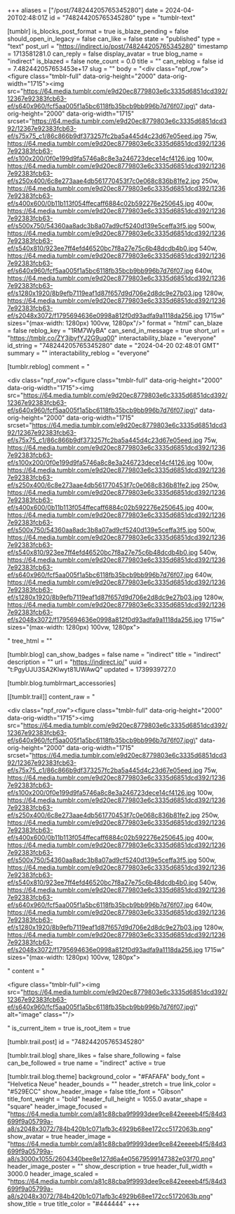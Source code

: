 +++
aliases = ["/post/748244205765345280"]
date = 2024-04-20T02:48:01Z
id = "748244205765345280"
type = "tumblr-text"

[tumblr]
is_blocks_post_format = true
is_blaze_pending = false
should_open_in_legacy = false
can_like = false
state = "published"
type = "text"
post_url = "https://indirect.io/post/748244205765345280"
timestamp = 1713581281.0
can_reply = false
display_avatar = true
blog_name = "indirect"
is_blazed = false
note_count = 0.0
title = ""
can_reblog = false
id = 7.482442057653453e+17
slug = ""
body = "<div class=\"npf_row\"><figure class=\"tmblr-full\" data-orig-height=\"2000\" data-orig-width=\"1715\"><img src=\"https://64.media.tumblr.com/e9d20ec8779803e6c3335d6851dcd392/12367e92383fcb63-ef/s640x960/fcf5aa005f1a5bc6118fb35bcb9bb996b7d76f07.jpg\" data-orig-height=\"2000\" data-orig-width=\"1715\" srcset=\"https://64.media.tumblr.com/e9d20ec8779803e6c3335d6851dcd392/12367e92383fcb63-ef/s75x75_c1/86c866b9df373257fc2ba5a445d4c23d67e05eed.jpg 75w, https://64.media.tumblr.com/e9d20ec8779803e6c3335d6851dcd392/12367e92383fcb63-ef/s100x200/0f0e199d9fa5746a8c8e3a246723dece14cf4126.jpg 100w, https://64.media.tumblr.com/e9d20ec8779803e6c3335d6851dcd392/12367e92383fcb63-ef/s250x400/6c8e273aae4db561770453f7c0e068c836b81fe2.jpg 250w, https://64.media.tumblr.com/e9d20ec8779803e6c3335d6851dcd392/12367e92383fcb63-ef/s400x600/0b11b113f054ffecaff6884c02b592276e250645.jpg 400w, https://64.media.tumblr.com/e9d20ec8779803e6c3335d6851dcd392/12367e92383fcb63-ef/s500x750/54360aa8adc3b8a07ad9cf5240d139e5ceffa3f5.jpg 500w, https://64.media.tumblr.com/e9d20ec8779803e6c3335d6851dcd392/12367e92383fcb63-ef/s540x810/923ee7ff4efd46520bc7f8a27e75c6b48dcdb4b0.jpg 540w, https://64.media.tumblr.com/e9d20ec8779803e6c3335d6851dcd392/12367e92383fcb63-ef/s640x960/fcf5aa005f1a5bc6118fb35bcb9bb996b7d76f07.jpg 640w, https://64.media.tumblr.com/e9d20ec8779803e6c3335d6851dcd392/12367e92383fcb63-ef/s1280x1920/8b9efb7119eaf1d87f657d9d706e2d8dc9e27b03.jpg 1280w, https://64.media.tumblr.com/e9d20ec8779803e6c3335d6851dcd392/12367e92383fcb63-ef/s2048x3072/f1795694636e0998a812f0d93adfa9a1118da256.jpg 1715w\" sizes=\"(max-width: 1280px) 100vw, 1280px\"/></figure></div>"
format = "html"
can_blaze = false
reblog_key = "1RM7WyBA"
can_send_in_message = true
short_url = "https://tmblr.co/ZY3jbyfYJ2G9uq00"
interactability_blaze = "everyone"
id_string = "748244205765345280"
date = "2024-04-20 02:48:01 GMT"
summary = ""
interactability_reblog = "everyone"

[tumblr.reblog]
comment = "<p><div class=\"npf_row\"><figure class=\"tmblr-full\" data-orig-height=\"2000\" data-orig-width=\"1715\"><img src=\"https://64.media.tumblr.com/e9d20ec8779803e6c3335d6851dcd392/12367e92383fcb63-ef/s640x960/fcf5aa005f1a5bc6118fb35bcb9bb996b7d76f07.jpg\" data-orig-height=\"2000\" data-orig-width=\"1715\" srcset=\"https://64.media.tumblr.com/e9d20ec8779803e6c3335d6851dcd392/12367e92383fcb63-ef/s75x75_c1/86c866b9df373257fc2ba5a445d4c23d67e05eed.jpg 75w, https://64.media.tumblr.com/e9d20ec8779803e6c3335d6851dcd392/12367e92383fcb63-ef/s100x200/0f0e199d9fa5746a8c8e3a246723dece14cf4126.jpg 100w, https://64.media.tumblr.com/e9d20ec8779803e6c3335d6851dcd392/12367e92383fcb63-ef/s250x400/6c8e273aae4db561770453f7c0e068c836b81fe2.jpg 250w, https://64.media.tumblr.com/e9d20ec8779803e6c3335d6851dcd392/12367e92383fcb63-ef/s400x600/0b11b113f054ffecaff6884c02b592276e250645.jpg 400w, https://64.media.tumblr.com/e9d20ec8779803e6c3335d6851dcd392/12367e92383fcb63-ef/s500x750/54360aa8adc3b8a07ad9cf5240d139e5ceffa3f5.jpg 500w, https://64.media.tumblr.com/e9d20ec8779803e6c3335d6851dcd392/12367e92383fcb63-ef/s540x810/923ee7ff4efd46520bc7f8a27e75c6b48dcdb4b0.jpg 540w, https://64.media.tumblr.com/e9d20ec8779803e6c3335d6851dcd392/12367e92383fcb63-ef/s640x960/fcf5aa005f1a5bc6118fb35bcb9bb996b7d76f07.jpg 640w, https://64.media.tumblr.com/e9d20ec8779803e6c3335d6851dcd392/12367e92383fcb63-ef/s1280x1920/8b9efb7119eaf1d87f657d9d706e2d8dc9e27b03.jpg 1280w, https://64.media.tumblr.com/e9d20ec8779803e6c3335d6851dcd392/12367e92383fcb63-ef/s2048x3072/f1795694636e0998a812f0d93adfa9a1118da256.jpg 1715w\" sizes=\"(max-width: 1280px) 100vw, 1280px\"></figure></div></p>"
tree_html = ""

[tumblr.blog]
can_show_badges = false
name = "indirect"
title = "indirect"
description = ""
url = "https://indirect.io/"
uuid = "t:PgyUJU3SA2Klwyt81UWAwQ"
updated = 1739939727.0

[tumblr.blog.tumblrmart_accessories]

[[tumblr.trail]]
content_raw = "<p><div class=\"npf_row\"><figure class=\"tmblr-full\" data-orig-height=\"2000\" data-orig-width=\"1715\"><img src=\"https://64.media.tumblr.com/e9d20ec8779803e6c3335d6851dcd392/12367e92383fcb63-ef/s640x960/fcf5aa005f1a5bc6118fb35bcb9bb996b7d76f07.jpg\" data-orig-height=\"2000\" data-orig-width=\"1715\" srcset=\"https://64.media.tumblr.com/e9d20ec8779803e6c3335d6851dcd392/12367e92383fcb63-ef/s75x75_c1/86c866b9df373257fc2ba5a445d4c23d67e05eed.jpg 75w, https://64.media.tumblr.com/e9d20ec8779803e6c3335d6851dcd392/12367e92383fcb63-ef/s100x200/0f0e199d9fa5746a8c8e3a246723dece14cf4126.jpg 100w, https://64.media.tumblr.com/e9d20ec8779803e6c3335d6851dcd392/12367e92383fcb63-ef/s250x400/6c8e273aae4db561770453f7c0e068c836b81fe2.jpg 250w, https://64.media.tumblr.com/e9d20ec8779803e6c3335d6851dcd392/12367e92383fcb63-ef/s400x600/0b11b113f054ffecaff6884c02b592276e250645.jpg 400w, https://64.media.tumblr.com/e9d20ec8779803e6c3335d6851dcd392/12367e92383fcb63-ef/s500x750/54360aa8adc3b8a07ad9cf5240d139e5ceffa3f5.jpg 500w, https://64.media.tumblr.com/e9d20ec8779803e6c3335d6851dcd392/12367e92383fcb63-ef/s540x810/923ee7ff4efd46520bc7f8a27e75c6b48dcdb4b0.jpg 540w, https://64.media.tumblr.com/e9d20ec8779803e6c3335d6851dcd392/12367e92383fcb63-ef/s640x960/fcf5aa005f1a5bc6118fb35bcb9bb996b7d76f07.jpg 640w, https://64.media.tumblr.com/e9d20ec8779803e6c3335d6851dcd392/12367e92383fcb63-ef/s1280x1920/8b9efb7119eaf1d87f657d9d706e2d8dc9e27b03.jpg 1280w, https://64.media.tumblr.com/e9d20ec8779803e6c3335d6851dcd392/12367e92383fcb63-ef/s2048x3072/f1795694636e0998a812f0d93adfa9a1118da256.jpg 1715w\" sizes=\"(max-width: 1280px) 100vw, 1280px\"></figure></div></p>"
content = "<p><figure class=\"tmblr-full\"><img src=\"https://64.media.tumblr.com/e9d20ec8779803e6c3335d6851dcd392/12367e92383fcb63-ef/s640x960/fcf5aa005f1a5bc6118fb35bcb9bb996b7d76f07.jpg\" alt=\"image\" class=\"\"/></figure></p>"
is_current_item = true
is_root_item = true

[tumblr.trail.post]
id = "748244205765345280"

[tumblr.trail.blog]
share_likes = false
share_following = false
can_be_followed = true
name = "indirect"
active = true

[tumblr.trail.blog.theme]
background_color = "#FAFAFA"
body_font = "Helvetica Neue"
header_bounds = ""
header_stretch = true
link_color = "#529ECC"
show_header_image = false
title_font = "Gibson"
title_font_weight = "bold"
header_full_height = 1055.0
avatar_shape = "square"
header_image_focused = "https://64.media.tumblr.com/a81c88cba9f9993dee9ce842eeeeb4f5/84d3699f9a05799a-a8/s2048x3072/784b420b1c071afb3c4929b68ee172cc5172063b.png"
show_avatar = true
header_image = "https://64.media.tumblr.com/a81c88cba9f9993dee9ce842eeeeb4f5/84d3699f9a05799a-a8/s3000x1055/2604340bee8e127d6a4e05679599147382e03f70.png"
header_image_poster = ""
show_description = true
header_full_width = 3000.0
header_image_scaled = "https://64.media.tumblr.com/a81c88cba9f9993dee9ce842eeeeb4f5/84d3699f9a05799a-a8/s2048x3072/784b420b1c071afb3c4929b68ee172cc5172063b.png"
show_title = true
title_color = "#444444"
+++

